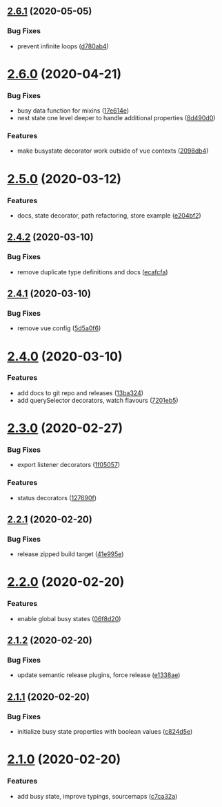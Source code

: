 ## [2.6.1](https://github.com/rocketbase-io/vue-extra-decorators/compare/v2.6.0...v2.6.1) (2020-05-05)


### Bug Fixes

* prevent infinite loops ([d780ab4](https://github.com/rocketbase-io/vue-extra-decorators/commit/d780ab4d2939011d4aed7cbc67e3c298438f9249))

# [2.6.0](https://github.com/rocketbase-io/vue-extra-decorators/compare/v2.5.0...v2.6.0) (2020-04-21)


### Bug Fixes

* busy data function for mixins ([17e614e](https://github.com/rocketbase-io/vue-extra-decorators/commit/17e614e5f412f2e9075708a332a1a44e5b03edbe))
* nest state one level deeper to handle additional properties ([8d490d0](https://github.com/rocketbase-io/vue-extra-decorators/commit/8d490d096533a256a8ab72c312aac56cb809b2f0))


### Features

* make busystate decorator work outside of vue contexts ([2098db4](https://github.com/rocketbase-io/vue-extra-decorators/commit/2098db415b9df1880baae7ac3b1727a68d77a809))

# [2.5.0](https://github.com/rocketbase-io/vue-extra-decorators/compare/v2.4.2...v2.5.0) (2020-03-12)


### Features

* docs, state decorator, path refactoring, store example ([e204bf2](https://github.com/rocketbase-io/vue-extra-decorators/commit/e204bf2b80b6c4c78d4adf8f3bca88f495ed2e55))

## [2.4.2](https://github.com/rocketbase-io/vue-extra-decorators/compare/v2.4.1...v2.4.2) (2020-03-10)


### Bug Fixes

* remove duplicate type definitions and docs ([ecafcfa](https://github.com/rocketbase-io/vue-extra-decorators/commit/ecafcfae1cab929fe10e4e7cd7378bf994fe49b4))

## [2.4.1](https://github.com/rocketbase-io/vue-extra-decorators/compare/v2.4.0...v2.4.1) (2020-03-10)


### Bug Fixes

* remove vue config ([5d5a0f6](https://github.com/rocketbase-io/vue-extra-decorators/commit/5d5a0f6b8bf49e9ed83c8627e70105eb673dba56))

# [2.4.0](https://github.com/rocketbase-io/vue-extra-decorators/compare/v2.3.0...v2.4.0) (2020-03-10)


### Features

* add docs to git repo and releases ([13ba324](https://github.com/rocketbase-io/vue-extra-decorators/commit/13ba324be95e8c9963be0dd9cfa432b93eeeb195))
* add querySelector decorators, watch flavours ([7201eb5](https://github.com/rocketbase-io/vue-extra-decorators/commit/7201eb5207c1453ee1ffb28ca5114b3263fc03ed))

# [2.3.0](https://github.com/rocketbase-io/vue-extra-decorators/compare/v2.2.1...v2.3.0) (2020-02-27)


### Bug Fixes

* export listener decorators ([1f05057](https://github.com/rocketbase-io/vue-extra-decorators/commit/1f050577fb4c2508619467aaa4afaf154751e81f))


### Features

* status decorators ([127690f](https://github.com/rocketbase-io/vue-extra-decorators/commit/127690f6419fed8bbf5d89a4ec947b6c60f82d70))

## [2.2.1](https://github.com/rocketbase-io/vue-extra-decorators/compare/v2.2.0...v2.2.1) (2020-02-20)


### Bug Fixes

* release zipped build target ([41e995e](https://github.com/rocketbase-io/vue-extra-decorators/commit/41e995e689627414451355b593a094506aac20fa))

# [2.2.0](https://github.com/rocketbase-io/vue-extra-decorators/compare/v2.1.2...v2.2.0) (2020-02-20)


### Features

* enable global busy states ([06f8d20](https://github.com/rocketbase-io/vue-extra-decorators/commit/06f8d207be11ec5ca11b5ef7613acc808dafb53c))

## [2.1.2](https://github.com/rocketbase-io/vue-extra-decorators/compare/v2.1.1...v2.1.2) (2020-02-20)


### Bug Fixes

* update semantic release plugins, force release ([e1338ae](https://github.com/rocketbase-io/vue-extra-decorators/commit/e1338ae218ec16d2a75aae4967568308f3e19587))

## [2.1.1](https://github.com/rocketbase-io/vue-extra-decorators/compare/v2.1.0...v2.1.1) (2020-02-20)


### Bug Fixes

* initialize busy state properties with boolean values ([c824d5e](https://github.com/rocketbase-io/vue-extra-decorators/commit/c824d5ea0f25e2c33d9f81b5c20580ff73c81343))

# [2.1.0](https://github.com/rocketbase-io/vue-extra-decorators/compare/v2.0.9...v2.1.0) (2020-02-20)


### Features

* add busy state, improve typings, sourcemaps ([c7ca32a](https://github.com/rocketbase-io/vue-extra-decorators/commit/c7ca32a598532534918a2a3d3d83f621ca9bc698))
